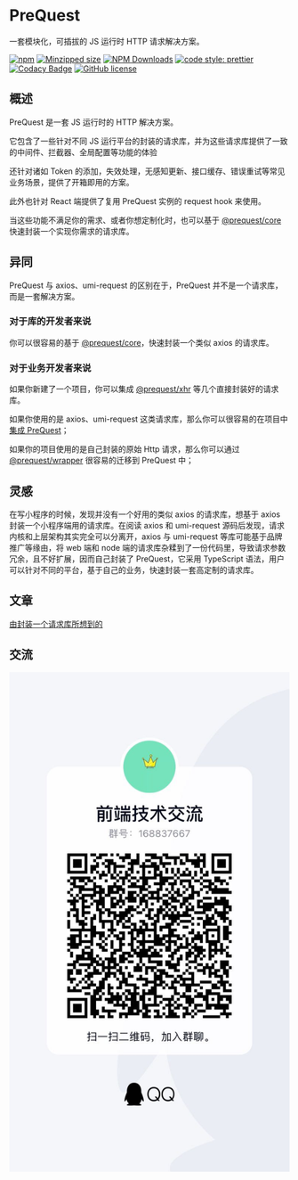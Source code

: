 # PreQuest

一套模块化，可插拔的 JS 运行时 HTTP 请求解决方案。

[![npm](https://img.shields.io/npm/v/@prequest/core.svg)](https://www.npmjs.com/package/@prequest/core)
[![Minzipped size](https://img.shields.io/bundlephobia/minzip/@prequest/core.svg)](https://bundlephobia.com/result?p=@prequest/core)
[![NPM Downloads](https://img.shields.io/npm/dm/@prequest/core.svg?style=flat)](https://www.npmjs.com/package/@prequest/core)
[![code style: prettier](https://img.shields.io/badge/code_style-prettier-ff69b4.svg)](https://github.com/prettier/prettier)
[![Codacy Badge](https://app.codacy.com/project/badge/Grade/a12940471bc144fdb4d0236e02610b6d)](https://www.codacy.com/gh/xdoer/PreQuest/dashboard?utm_source=github.com&utm_medium=referral&utm_content=xdoer/PreQuest&utm_campaign=Badge_Grade)
[![GitHub license](https://img.shields.io/github/license/xdoer/PreQuest)](https://github.com/xdoer/PreQuest/blob/main/LICENSE)

## 概述

PreQuest 是一套 JS 运行时的 HTTP 解决方案。

它包含了一些针对不同 JS 运行平台的封装的请求库，并为这些请求库提供了一致的中间件、拦截器、全局配置等功能的体验

还针对诸如 Token 的添加，失效处理，无感知更新、接口缓存、错误重试等常见业务场景，提供了开箱即用的方案。

此外也针对 React 端提供了复用 PreQuest 实例的 request hook 来使用。

当这些功能不满足你的需求、或者你想定制化时，也可以基于 [@prequest/core](/core) 快速封装一个实现你需求的请求库。

## 异同

PreQuest 与 axios、umi-request 的区别在于，PreQuest 并不是一个请求库，而是一套解决方案。

### 对于库的开发者来说

你可以很容易的基于 [@prequest/core](/core)，快速封装一个类似 axios 的请求库。

### 对于业务开发者来说

如果你新建了一个项目，你可以集成 [@prequest/xhr](https://github.com/xdoer/PreQuest/tree/main/packages/xhr) 等几个直接封装好的请求库。

如果你使用的是 axios、umi-request 这类请求库，那么你可以很容易的在项目中[集成 PreQuest](/work-with-axios)；

如果你的项目使用的是自己封装的原始 Http 请求，那么你可以通过 [@prequest/wrapper](https://github.com/xdoer/PreQuest/tree/main/packages/wrapper) 很容易的迁移到 PreQuest 中；

## 灵感

在写小程序的时候，发现并没有一个好用的类似 axios 的请求库，想基于 axios 封装一个小程序端用的请求库。在阅读 axios 和 umi-request 源码后发现，请求内核和上层架构其实完全可以分离开，axios 与 umi-request 等库可能基于品牌推广等缘由，将 web 端和 node 端的请求库杂糅到了一份代码里，导致请求参数冗余，且不好扩展，因而自己封装了 PreQuest，它采用 TypeScript 语法，用户可以针对不同的平台，基于自己的业务，快速封装一套高定制的请求库。

## 文章

[由封装一个请求库所想到的](https://aiyou.life/post/M4RcI3wfU/)

## 交流

![技术交流](./group.jpeg ':size=40%')
